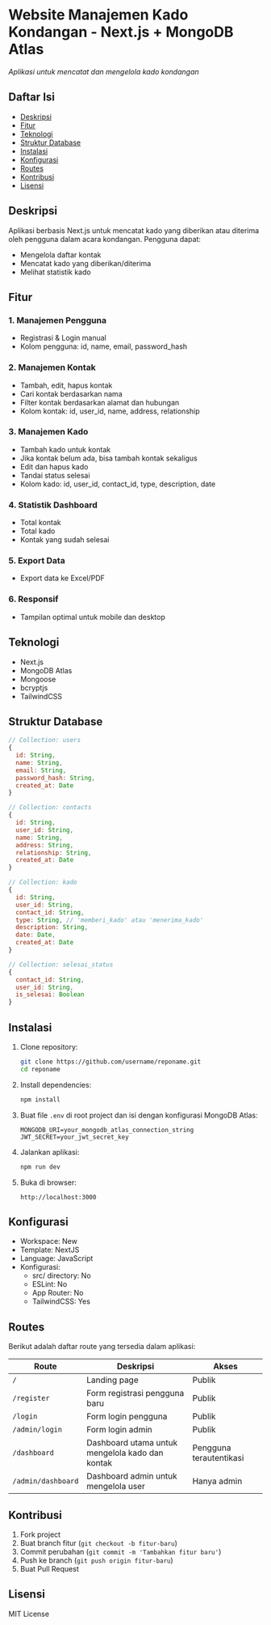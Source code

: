 # Website Manajemen Kado Kondangan - Next.js + MongoDB Atlas

*Aplikasi untuk mencatat dan mengelola kado kondangan*

## Daftar Isi
- [Deskripsi](#deskripsi)
- [Fitur](#fitur)
- [Teknologi](#teknologi)
- [Struktur Database](#struktur-database)
- [Instalasi](#instalasi)
- [Konfigurasi](#konfigurasi)
- [Routes](#routes)
- [Kontribusi](#kontribusi)
- [Lisensi](#lisensi)

## Deskripsi
Aplikasi berbasis Next.js untuk mencatat kado yang diberikan atau diterima oleh pengguna dalam acara kondangan. Pengguna dapat:
- Mengelola daftar kontak
- Mencatat kado yang diberikan/diterima
- Melihat statistik kado

## Fitur
### 1. Manajemen Pengguna
- Registrasi & Login manual
- Kolom pengguna: id, name, email, password_hash

### 2. Manajemen Kontak
- Tambah, edit, hapus kontak
- Cari kontak berdasarkan nama
- Filter kontak berdasarkan alamat dan hubungan
- Kolom kontak: id, user_id, name, address, relationship

### 3. Manajemen Kado
- Tambah kado untuk kontak
- Jika kontak belum ada, bisa tambah kontak sekaligus
- Edit dan hapus kado
- Tandai status selesai
- Kolom kado: id, user_id, contact_id, type, description, date

### 4. Statistik Dashboard
- Total kontak
- Total kado
- Kontak yang sudah selesai

### 5. Export Data
- Export data ke Excel/PDF

### 6. Responsif
- Tampilan optimal untuk mobile dan desktop

## Teknologi
- Next.js
- MongoDB Atlas
- Mongoose
- bcryptjs
- TailwindCSS

## Struktur Database
```javascript
// Collection: users
{
  id: String,
  name: String,
  email: String,
  password_hash: String,
  created_at: Date
}

// Collection: contacts
{
  id: String,
  user_id: String,
  name: String,
  address: String,
  relationship: String,
  created_at: Date
}

// Collection: kado
{
  id: String,
  user_id: String,
  contact_id: String,
  type: String, // 'memberi_kado' atau 'menerima_kado'
  description: String,
  date: Date,
  created_at: Date
}

// Collection: selesai_status
{
  contact_id: String,
  user_id: String,
  is_selesai: Boolean
}
```

## Instalasi
1. Clone repository:
   ```bash
   git clone https://github.com/username/reponame.git
   cd reponame
   ```

2. Install dependencies:
   ```bash
   npm install
   ```

3. Buat file `.env` di root project dan isi dengan konfigurasi MongoDB Atlas:
   ```env
   MONGODB_URI=your_mongodb_atlas_connection_string
   JWT_SECRET=your_jwt_secret_key
   ```

4. Jalankan aplikasi:
   ```bash
   npm run dev
   ```

5. Buka di browser:
   ```
   http://localhost:3000
   ```

## Konfigurasi
- Workspace: New
- Template: NextJS
- Language: JavaScript
- Konfigurasi:
  - src/ directory: No
  - ESLint: No
  - App Router: No
  - TailwindCSS: Yes

## Routes
Berikut adalah daftar route yang tersedia dalam aplikasi:

| Route | Deskripsi | Akses |
|-------|-----------|-------|
| `/` | Landing page | Publik |
| `/register` | Form registrasi pengguna baru | Publik |
| `/login` | Form login pengguna | Publik |
| `/admin/login` | Form login admin | Publik |
| `/dashboard` | Dashboard utama untuk mengelola kado dan kontak | Pengguna terautentikasi |
| `/admin/dashboard` | Dashboard admin untuk mengelola user | Hanya admin |

## Kontribusi
1. Fork project
2. Buat branch fitur (`git checkout -b fitur-baru`)
3. Commit perubahan (`git commit -m 'Tambahkan fitur baru'`)
4. Push ke branch (`git push origin fitur-baru`)
5. Buat Pull Request

## Lisensi
MIT License

